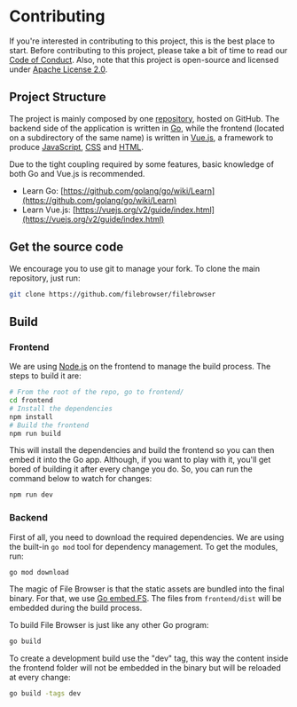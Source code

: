 # Contributing

If you're interested in contributing to this project, this is the best place to start. Before contributing to this project, please take a bit of time to read our [Code of Conduct](code-of-conduct.md). Also, note that this project is open-source and licensed under [Apache License 2.0](https://github.com/filebrowser/filebrowser/blob/master/LICENSE).

## Project Structure

The project is mainly composed by one [repository](https://github.com/filebrowser/filebrowser), hosted on GitHub. The backend side of the application is written in [Go](https://golang.org/), while the frontend \(located on a subdirectory of the same name\) is written in [Vue.js](https://vuejs.org/), a framework to produce [JavaScript](https://en.wikipedia.org/wiki/JavaScript), [CSS](https://en.wikipedia.org/wiki/Cascading_Style_Sheets) and [HTML](https://www.w3.org/html/).

Due to the tight coupling required by some features, basic knowledge of both Go and Vue.js is recommended.

* Learn Go: [https://github.com/golang/go/wiki/Learn](https://github.com/golang/go/wiki/Learn)
* Learn Vue.js: [https://vuejs.org/v2/guide/index.html](https://vuejs.org/v2/guide/index.html)

## Get the source code

We encourage you to use git to manage your fork. To clone the main repository, just run:

```bash
git clone https://github.com/filebrowser/filebrowser
```

## Build

### Frontend

We are using [Node.js](https://nodejs.org/en/) on the frontend to manage the build process. The steps to build it are:

```bash
# From the root of the repo, go to frontend/
cd frontend
# Install the dependencies
npm install
# Build the frontend
npm run build
```

This will install the dependencies and build the frontend so you can then embed it into the Go app. Although, if you want to play with it, you'll get bored of building it after every change you do. So, you can run the command below to watch for changes:

```bash
npm run dev
```

### Backend

First of all, you need to download the required dependencies. We are using the built-in `go mod` tool for dependency management. To get the modules, run:

```bash
go mod download
```

The magic of File Browser is that the static assets are bundled into the final binary. For that, we use [Go embed.FS](https://golang.org/pkg/embed/).
The files from `frontend/dist` will be embedded during the build process.

To build File Browser is just like any other Go program:

```bash
go build
```

To create a development build use the "dev" tag, this way the content inside the frontend folder will not be embedded in the binary but will be reloaded at every change:

```bash
go build -tags dev
```
